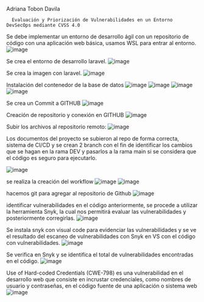 Adriana Tobon Davila 

      Evaluación y Priorización de Vulnerabilidades en un Entorno DevSecOps mediante CVSS 4.0

      
Se debe implementar un entorno de desarrollo ágil con un repositorio de código con una aplicación web básica, usamos WSL para entrar al entorno.
![image](https://github.com/user-attachments/assets/5e0a35ab-bc79-4d35-a369-be1c8cf03b83)

Se crea el entorno de desarrollo laravel.
![image](https://github.com/user-attachments/assets/8d03db56-6be4-4158-aa2e-b922780910d7)

Se crea la imagen con laravel.
![image](https://github.com/user-attachments/assets/0c575586-6626-4635-b7d5-5e6cf0608aff)

Instalación del contenedor de la base de datos
![image](https://github.com/user-attachments/assets/2383d12f-278d-43db-b488-fa5aecd636cd)
![image](https://github.com/user-attachments/assets/fbef7d0d-7982-4e06-a2ff-841737dbf901)
![image](https://github.com/user-attachments/assets/de0e4e1a-701a-4f9d-8237-184d6621c508)
![image](https://github.com/user-attachments/assets/f556921b-b983-48cd-ab70-c65fcd3bba22)


Se crea un Commit a GITHUB
![image](https://github.com/user-attachments/assets/44aba3be-98f6-4f37-a16a-341e7cacaaed)

Creación de repositorio y conexión en GITHUB
![image](https://github.com/user-attachments/assets/eb66932a-894e-4c4f-bb11-25efbb89fd42)

Subir los archivos al repositorio remoto:
![image](https://github.com/user-attachments/assets/3ca38576-faa8-4a9b-b3dc-4c184474a48c)

Los documentos del proyecto se subieron al repo de forma correcta, sistema de CI/CD y se crean 2 branch con el fin de identificar los cambios que se hagan en la rama DEV y  pasarlos a la rama main si se considera que el código es seguro para ejecutarlo.

![image](https://github.com/user-attachments/assets/ef34e6b2-1533-4330-b081-b43f80d75d72)

se realiza la creación del workflow
![image](https://github.com/user-attachments/assets/542ace75-afdc-42d3-927d-b2552cc9cdf2)
![image](https://github.com/user-attachments/assets/bd269c78-d6b9-4eb1-beab-e15d8f0a9a27)

hacemos git para agregar al repositorio de Github
![image](https://github.com/user-attachments/assets/84f4c956-98bc-4773-87cd-587d10b66906)

identificar vulnerabilidades en el código anteriormente, se procede a utilizar la herramienta 
Snyk, la cual nos permitirá evaluar las vulnerabilidades y posteriormente corregirlas.
![image](https://github.com/user-attachments/assets/ab9cdf02-7f3a-48e0-a346-45db73523452)

Se instala snyk con visual code para evidenciar las vulnerabilidades y se ve el resultado 
del escaneo de vulnerabilidades con Snyk en VS con el código con vulnerabilidades.
![image](https://github.com/user-attachments/assets/a1931319-a0c5-4eb8-9ff7-6eae7adf940c)

Se verifica en Snyk y se identifica el total de vulnerabilidades encontradas en el código.
![image](https://github.com/user-attachments/assets/eceb7ab3-6588-4be8-a879-03ec02e7c73a)

Use of Hard-coded Credentials (CWE-798) es una vulnerabilidad en el desarrollo web que consiste en incrustar credenciales, como nombres de usuario y contraseñas, en el código fuente de una aplicación o sistema web
![image](https://github.com/user-attachments/assets/6a4548bd-dba5-454c-8cdb-595a345ce6a0)









